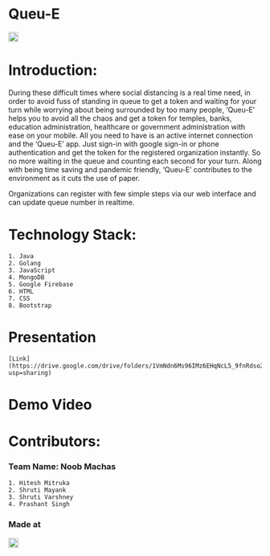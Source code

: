 # Queu-E

<a href="https://hack36.com"> <img src="http://bit.ly/BuiltAtHack36" height=20px> </a>

# Introduction:

During these difficult times where social distancing is a real time need, in order to avoid fuss of standing in queue to get a token and waiting for your turn while worrying about being surrounded by too many people, ‘Queu-E’ helps you to avoid all the chaos and get a token for temples, banks, education administration, healthcare or government administration with ease on your mobile. All you need to have is an active internet connection and the ‘Queu-E’ app. Just sign-in with google sign-in or phone authentication and get the token for the registered organization instantly. So no more waiting in the queue and counting each second for your turn. Along with being time saving and pandemic friendly, ‘Queu-E’ contributes to the environment as it cuts the use of paper. 

Organizations can register with few simple steps via our web interface and can update queue number in realtime.

# Technology Stack:
    1. Java
    2. Golang
    3. JavaScript
    4. MongoDB
    5. Google Firebase
    6. HTML
    7. CSS
    8. Bootstrap

# Presentation
    [Link](https://drive.google.com/drive/folders/1VmNdn6Ms96IMz6EHqNcL5_9fnRdso2wG?usp=sharing)

# Demo Video

# Contributors:
### Team Name: Noob Machas
    1. Hitesh Mitruka
    2. Shruti Mayank
    3. Shruti Varshney
    4. Prashant Singh

### Made at
<a href="https://hack36.com"> <img src="http://bit.ly/BuiltAtHack36" height=20px> </a>
